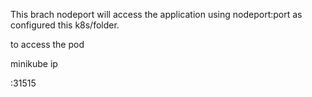 This brach nodeport will access the application using nodeport:port as configured this k8s/folder.

to access the pod

minikube ip

<ip>:31515